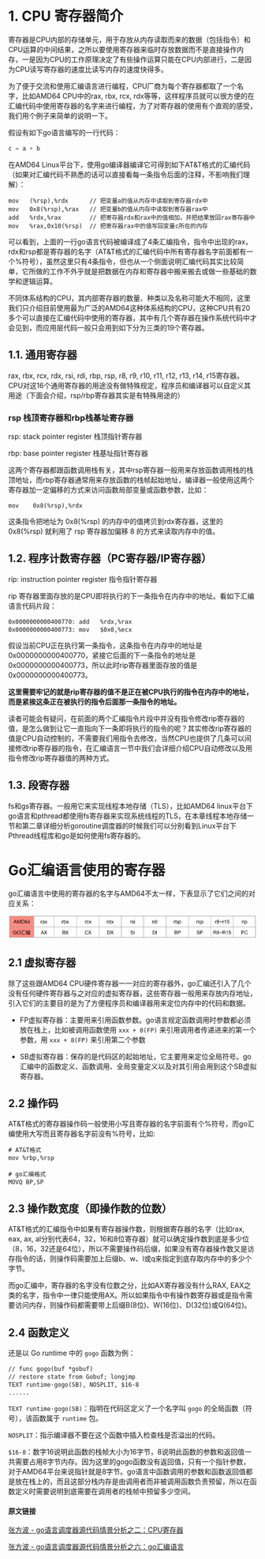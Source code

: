 # 1. CPU 寄存器简介

寄存器是CPU内部的存储单元，用于存放从内存读取而来的数据（包括指令）和CPU运算的中间结果，之所以要使用寄存器来临时存放数据而不是直接操作内存，一是因为CPU的工作原理决定了有些操作运算只能在CPU内部进行，二是因为CPU读写寄存器的速度比读写内存的速度快得多。

为了便于交流和使用汇编语言进行编程，CPU厂商为每个寄存器都取了一个名字，比如AMD64 CPU中的rax, rbx, rcx, rdx等等，这样程序员就可以很方便的在汇编代码中使用寄存器的名字来进行编程，为了对寄存器的使用有个直观的感受，我们用个例子来简单的说明一下。

假设有如下go语言编写的一行代码：

```go
c = a + b
```

在AMD64 Linux平台下，使用go编译器编译它可得到如下AT&T格式的汇编代码（如果对汇编代码不熟悉的话可以直接看每一条指令后面的注释，不影响我们理解）：

```assembly
mov   (%rsp),%rdx      // 把变量a的值从内存中读取到寄存器rdx中
mov   0x8(%rsp),%rax   // 把变量b的值从内存中读取到寄存器rax中
add   %rdx,%rax        // 把寄存器rdx和rax中的值相加，并把结果放回rax寄存器中
mov   %rax,0x10(%rsp)  // 把寄存器rax中的值写回变量c所在的内存
```

可以看到，上面的一行go语言代码被编译成了4条汇编指令，指令中出现的rax，rdx和rsp都是寄存器的名字（AT&T格式的汇编代码中所有寄存器名字前面都有一个%符号），虽然这里只有4条指令，但也从一个侧面说明汇编代码其实比较简单，它所做的工作不外乎就是把数据在内存和寄存器中搬来搬去或做一些基础的数学和逻辑运算。

不同体系结构的CPU，其内部寄存器的数量、种类以及名称可能大不相同，这里我们只介绍目前使用最为广泛的AMD64这种体系结构的CPU，这种CPU共有20多个可以直接在汇编代码中使用的寄存器，其中有几个寄存器在操作系统代码中才会见到，而应用层代码一般只会用到如下分为三类的19个寄存器。



## 1.1. 通用寄存器

rax, rbx, rcx, rdx, rsi, rdi, rbp, rsp, r8, r9, r10, r11, r12, r13, r14, r15寄存器。CPU对这16个通用寄存器的用途没有做特殊规定，程序员和编译器可以自定义其用途（下面会介绍，rsp/rbp寄存器其实是有特殊用途的）



### rsp 栈顶寄存器和rbp栈基址寄存器

rsp: stack pointer register 栈顶指针寄存器

rbp: base pointer register 栈基址指针寄存器

这两个寄存器都跟函数调用栈有关，其中rsp寄存器一般用来存放函数调用栈的栈顶地址，而rbp寄存器通常用来存放函数的栈帧起始地址，编译器一般使用这两个寄存器加一定偏移的方式来访问函数局部变量或函数参数，比如：

```assembly
mov    0x8(%rsp),%rdx
```

这条指令把地址为 0x8(%rsp) 的内存中的值拷贝到rdx寄存器，这里的0x8(%rsp) 就利用了 rsp 寄存器加偏移 8 的方式来读取内存中的值。



## 1.2. 程序计数寄存器（PC寄存器/IP寄存器）

rip: instruction pointer register 指令指针寄存器

rip 寄存器里面存放的是CPU即将执行的下一条指令在内存中的地址。看如下汇编语言代码片段：

```assembly
0x0000000000400770: add   %rdx,%rax
0x0000000000400773: mov   $0x0,%ecx
```

假设当前CPU正在执行第一条指令，这条指令在内存中的地址是0x0000000000400770，紧接它后面的下一条指令的地址是0x0000000000400773，所以此时rip寄存器里面存放的值是0x0000000000400773。

**这里需要牢记的就是rip寄存器的值不是正在被CPU执行的指令在内存中的地址，而是紧挨这条正在被执行的指令后面那一条指令的地址。**

读者可能会有疑问，在前面的两个汇编指令片段中并没有指令修改rip寄存器的值，是怎么做到让它一直指向下一条即将执行的指令的呢？其实修改rip寄存器的值是CPU自动控制的，不需要我们用指令去修改，当然CPU也提供了几条可以间接修改rip寄存器的指令，在汇编语言一节中我们会详细介绍CPU自动修改以及用指令修改rip寄存器值的两种方式。



## 1.3. 段寄存器

fs和gs寄存器。一般用它来实现线程本地存储（TLS），比如AMD64 linux平台下go语言和pthread都使用fs寄存器来实现系统线程的TLS，在本章线程本地存储一节和第二章详细分析goroutine调度器的时候我们可以分别看到Linux平台下Pthread线程库和go是如何使用fs寄存器的。





# Go汇编语言使用的寄存器

go汇编语言中使用的寄存器的名字与AMD64不太一样，下表显示了它们之间的对应关系：

![图片](assets/640-20230308162605017.png)



## 2.1 虚拟寄存器

除了这些跟AMD64 CPU硬件寄存器一一对应的寄存器外，go汇编还引入了几个没有任何硬件寄存器与之对应的虚拟寄存器，这些寄存器一般用来存放内存地址，引入它们的主要目的是为了方便程序员和编译器用来定位内存中的代码和数据。

- FP虚拟寄存器：主要用来引用函数参数。go语言规定函数调用时参数都必须放在栈上，比如被调用函数使用 `xxx + 0(FP)`  来引用调用者传递进来的第一个参数，用 `xxx + 8(FP)` 来引用第二个参数

- SB虚拟寄存器：保存的是代码区的起始地址，它主要用来定位全局符号。go汇编中的函数定义、函数调用、全局变量定义以及对其引用会用到这个SB虚拟寄存器。



## 2.2 操作码

AT&T格式的寄存器操作码一般使用小写且寄存器的名字前面有个%符号，而go汇编使用大写而且寄存器名字前没有%符号，比如:

```assembly
# AT&T格式
mov %rbp,%rsp

# go汇编格式
MOVQ BP,SP
```



## 2.3 操作数宽度（即操作数的位数）

AT&T格式的汇编指令中如果有寄存器操作数，则根据寄存器的名字（比如rax, eax, ax, al分别代表64，32，16和8位寄存器）就可以确定操作数到底是多少位（8，16，32还是64位），所以不需要操作码后缀，如果没有寄存器操作数又是访存指令的话，则操作码需要加上后缀b、w、l或q来指定到底存取内存中的多少个字节。

而go汇编中，寄存器的名字没有位数之分，比如AX寄存器没有什么RAX, EAX之类的名字，指令中一律只能使用AX。所以如果指令中有操作数寄存器或是指令需要访问内存，则操作码都需要带上后缀B(8位)、W(16位)、D(32位)或Q(64位)。



## 2.4 函数定义

还是以 Go runtime 中的 `gogo` 函数为例：

```assembly
// func gogo(buf *gobuf)
// restore state from Gobuf; longjmp
TEXT runtime·gogo(SB), NOSPLIT, $16-8
......
```

`TEXT runtime·gogo(SB)`：指明在代码区定义了一个名字叫 `gogo` 的全局函数（符号），该函数属于 `runtime` 包。

`NOSPLIT`：指示编译器不要在这个函数中插入检查栈是否溢出的代码。

`$16-8`：数字16说明此函数的栈帧大小为16字节，8说明此函数的参数和返回值一共需要占用8字节内存。因为这里的gogo函数没有返回值，只有一个指针参数，对于AMD64平台来说指针就是8字节。go语言中函数调用的参数和函数返回值都是放在栈上的，而且这部分栈内存是由调用者而非被调用函数负责预留，所以在函数定义时需要说明到底需要在调用者的栈帧中预留多少空间。




#### 原文链接

[张方波 - go语言调度器源代码情景分析之二：CPU寄存器](https://mp.weixin.qq.com/s?__biz=MzU1OTg5NDkzOA==&mid=2247483660&idx=1&sn=ea75d8fdb4b2e0eac03449d63172fe3e&scene=19#wechat_redirect)

[张方波 - go语言调度器源代码情景分析之六：go汇编语言](https://mp.weixin.qq.com/s?__biz=MzU1OTg5NDkzOA==&mid=2247483704&idx=1&sn=a5e9f1fd2c0de42d5710afbb4553d411&scene=19#wechat_redirect)



